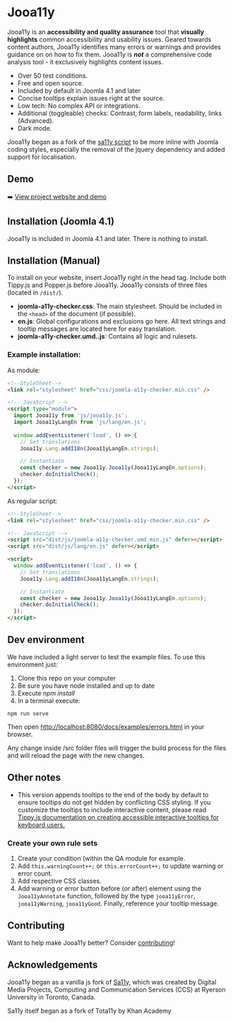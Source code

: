 # Jooa11y
Jooa11y is an **accessibility and quality assurance** tool that **visually highlights** common accessibility and usability issues. Geared towards content authors, Jooa11y identifies many errors or warnings and provides guidance on on how to fix them. Jooa11y is ***not*** a comprehensive code analysis tool - it exclusively highlights content issues.
- Over 50 test conditions.
- Free and open source.
- Included by default in Joomla 4.1 and later
- Concise tooltips explain issues right at the source.
- Low tech: No complex API or integrations.
- Additional (toggleable) checks: Contrast, form labels, readability, links (Advanced).
- Dark mode.

Jooa11y began as a fork of the [sa11y script](https://github.com/ryersondmp/sa11y) to be more inline with Joomla coding styles, especially the removal of the jquery dependency and added support for localisation.

## Demo
:arrow_right: [View project website and demo](https://joomla-projects.github.io/joomla-a11y-checker/) 

## Installation (Joomla 4.1)

Jooa11y is included in Joomla 4.1 and later. There is nothing to install.

## Installation (Manual)

To install on your website, insert Jooa11y right in the head tag. Include both Tippy.js and Popper.js before Jooa11y. Jooa11y consists of three files (located in `/dist/`).

- **joomla-a11y-checker.css**: The main stylesheet. Should be included in the `<head>` of the document (if possible).
- **en.js**: Global configurations and exclusions go here. All text strings and tooltip messages are located here for easy translation.
- **joomla-a11y-checker.umd..js**: Contains all logic and rulesets.

### Example installation:
As module:
```html
<!--StyleSheet-->
<link rel="stylesheet" href="css/joomla-a11y-checker.min.css" />

<!-- JavaScript -->
<script type="module">
  import Jooa11y from 'js/jooa11y.js';
  import Jooa11yLangEn from 'js/lang/en.js';
  
  window.addEventListener('load', () => {
    // Set translations
    Jooa11y.Lang.addI18n(Jooa11yLangEn.strings);

    // Instantiate
    const checker = new Jooa11y.Jooa11y(Jooa11yLangEn.options);
    checker.doInitialCheck();
  });
</script>

```

As regular script:

```html
<!--StyleSheet-->
<link rel="stylesheet" href="css/joomla-a11y-checker.min.css" />

<!-- JavaScript -->
<script src="dist/js/joomla-a11y-checker.umd.min.js" defer></script>
<script src="dist/js/lang/en.js" defer></script>

<script>
  window.addEventListener('load', () => {
    // Set translations
    Jooa11y.Lang.addI18n(Jooa11yLangEn.strings);

    // Instantiate
    const checker = new Jooa11y.Jooa11y(Jooa11yLangEn.options);
    checker.doInitialCheck();
  });
</script>
```
## Dev environment

We have included a light server to test the example files. To use this environment just:
1. Clone this repo on your computer
2. Be sure you have node installed and up to date
3. Execute *npm install*
4. In a terminal execute:

```
npm run serve
```

Then open [http://localhost:8080/docs/examples/errors.html](http://localhost:8080/docs/examples/errors.html) in your browser.

Any change inside /src folder files will trigger the build process for the files and will reload the page with the new changes.
## Other notes

- This version appends tooltips to the end of the body by default to ensure tooltips do not get hidden by conflicting CSS styling. If you customize the tooltips to include interactive content, please read [Tippy.js documentation on creating accessible interactive tooltips for keyboard users.](https://atomiks.github.io/tippyjs/v6/accessibility/#interactivity)

### Create your own rule sets
1. Create your condition (within the QA module for example.
2. Add `this.warningCount++;` or `this.errorCount++;` to update warning or error count.
3. Add respective CSS classes.
4. Add warning or error button before (or after) element using the `Jooa11yAnnotate` function, followed by the type `jooa11yError`, `jooa11yWarning`, `jooa11yGood`. Finally, reference your tooltip message.

## Contributing
Want to help make Jooa11y better? Consider [contributing](https://github.com/joomla-projects/joomla-a11y-checker/blob/joomla/CONTRIBUTING.md)!

## Acknowledgements
Jooa11y began as a vanilla js fork of [Sa11y](https://github.com/ryersondmp/sa11y), which was created by Digital Media Projects, Computing and Communication Services (CCS) at Ryerson University in Toronto, Canada.

Sa11y itself began as a fork of Tota11y by Khan Academy
